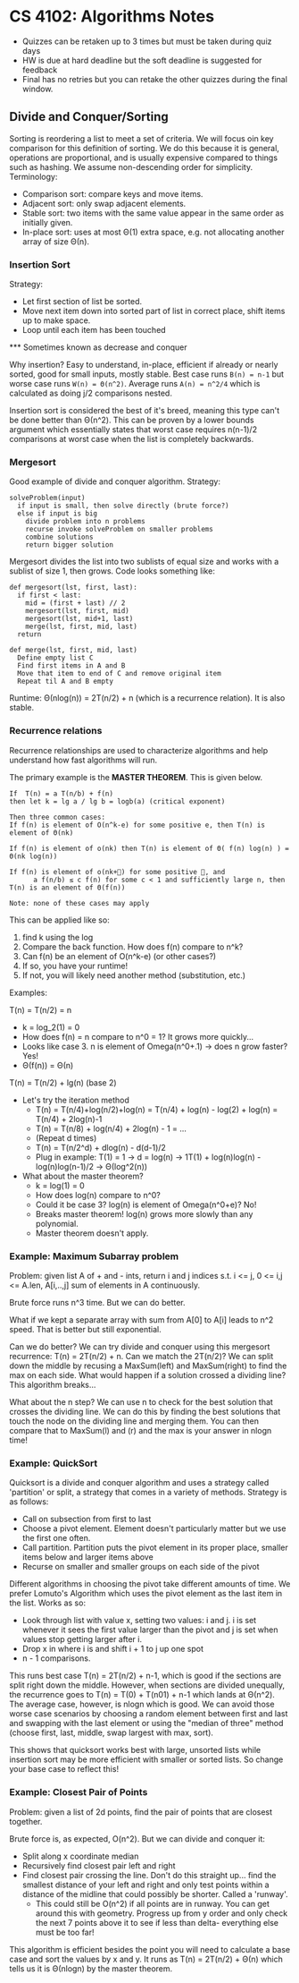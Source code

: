 # CS 4102: Algorithms Notes

- Quizzes can be retaken up to 3 times but must be taken during quiz days
- HW is due at hard deadline but the soft deadline is suggested for feedback
- Final has no retries but you can retake the other quizzes during the final window.

## Divide and Conquer/Sorting
Sorting is reordering a list to meet a set of criteria.  We will focus oin key comparison for this definition of sorting.  We do this because it is general, operations are proportional, and is usually expensive compared to things such as hashing.  We assume non-descending order for simplicity.  Terminology:
- Comparison sort: compare keys and move items.
- Adjacent sort: only swap adjacent elements.
- Stable sort: two items with the same value appear in the same order as initially given.
- In-place sort: uses at most Θ(1) extra space, e.g. not allocating another array of size Θ(n).

### Insertion Sort
Strategy:
- Let first section of list be sorted.
- Move next item down into sorted part of list in correct place, shift items up to make space.
- Loop until each item has been touched

*** Sometimes known as decrease and conquer

Why insertion?  Easy to understand, in-place, efficient if already or nearly sorted, good for small inputs, mostly stable.  Best case runs ```B(n) = n-1``` but worse case runs ```W(n) = Θ(n^2)```.  Average runs ```A(n) = n^2/4``` which is calculated as doing j/2 comparisons nested.

Insertion sort is considered the best of it's breed, meaning this type can't be done better than Θ(n^2).  This can be proven by a lower bounds argument which essentially states that worst case requires n(n-1)/2 comparisons at worst case when the list is completely backwards.

### Mergesort
Good example of divide and conquer algorithm.  Strategy:
```
solveProblem(input)
  if input is small, then solve directly (brute force?)
  else if input is big
    divide problem into n problems
    recurse invoke solveProblem on smaller problems
    combine solutions
    return bigger solution
```

Mergesort divides the list into two sublists of equal size and works with a sublist of size 1, then grows.  Code looks something like:
```
def mergesort(lst, first, last):
  if first < last:
    mid = (first + last) // 2
    mergesort(lst, first, mid)
    mergesort(lst, mid+1, last)
    merge(lst, first, mid, last)
  return
  
def merge(lst, first, mid, last)
  Define empty list C
  Find first items in A and B
  Move that item to end of C and remove original item
  Repeat til A and B empty
```
Runtime: Θ(nlog(n)) = 2T(n/2) + n (which is a recurrence relation).  It is also stable.

### Recurrence relations

Recurrence relationships are used to characterize algorithms and help understand how fast algorithms will run.

The primary example is the **MASTER THEOREM**.  This is given below.
```
If  T(n) = a T(n/b) + f(n) 
then let k = lg a / lg b = logb(a) (critical exponent)

Then three common cases:
If f(n) is element of O(n^k-e) for some positive e, then T(n) is element of Θ(nk)

If f(n) is element of o(nk) then T(n) is element of Θ( f(n) log(n) ) = Θ(nk log(n))

If f(n) is element of o(nk+) for some positive , and 
      a f(n/b) ≤ c f(n) for some c < 1 and sufficiently large n, then T(n) is an element of Θ(f(n))

Note: none of these cases may apply
```

This can be applied like so:
1. find k using the log
1. Compare the back function.  How does f(n) compare to n^k?
1. Can f(n) be an element of O(n^k-e) (or other cases?)
1. If so, you have your runtime!
1. If not, you will likely need another method (substitution, etc.)

Examples:

T(n) = T(n/2) = n
- k = log_2(1) = 0
- How does f(n) = n compare to n^0 = 1?  It grows more quickly...
- Looks like case 3.  n is element of Omega(n^0+.1) -> does n grow faster?  Yes!
- Θ(f(n)) = Θ(n)

T(n) = T(n/2) + lg(n) (base 2)
- Let's try the iteration method
	- T(n) = T(n/4)+log(n/2)+log(n) = T(n/4) + log(n) - log(2) + log(n) = T(n/4) + 2log(n)-1
	- T(n) = T(n/8) + log(n/4) + 2log(n) - 1 = ...
	- (Repeat d times)
	- T(n) = T(n/2^d) + dlog(n) - d(d-1)/2
	- Plug in example: T(1) = 1 -> d = log(n) -> 1T(1) + log(n)log(n) - log(n)log(n-1)/2 -> Θ(log^2(n))
- What about the master theorem?
	- k = log(1) = 0
	- How does log(n) compare to n^0?
	- Could it be case 3?  log(n) is element of Omega(n^0+e)?  No!
	- Breaks master theorem!  log(n) grows more slowly than any polynomial.
	- Master theorem doesn't apply.

### Example: Maximum Subarray problem

Problem: given list A of + and - ints, return i and j indices s.t. i <= j, 0 <= i,j <= A.len, A\[i,..,j\] sum of elements in A continuously.

Brute force runs n^3 time.  But we can do better.

What if we kept a separate array with sum from A\[0\] to A\[i\] leads to n^2 speed.  That is better but still exponential.

Can we do better?  We can try divide and conquer using this mergesort recurrence: T(n) = 2T(n/2) + n.  Can we match the 2T(n/2)?  We can split down the middle by recusing a MaxSum(left) and MaxSum(right) to find the max on each side.  What would happen if a solution crossed a dividing line?  This algorithm breaks...

What about the n step?  We can use n to check for the best solution that crosses the dividing line. We can do this by finding the best solutions that touch the node on the dividing line and merging them.  You can then compare that to MaxSum(l) and (r) and the max is your answer in nlogn time!

### Example: QuickSort

Quicksort is a divide and conquer algorithm and uses a strategy called 'partition' or split, a strategy that comes in a variety of methods.  Strategy is as follows:
- Call on subsection from first to last
- Choose a pivot element.  Element doesn't particularly matter but we use the first one often.
- Call partition.  Partition puts the pivot element in its proper place, smaller items below and larger items above
- Recurse on smaller and smaller groups on each side of the pivot

Different algorithms in choosing the pivot take different amounts of time.  We prefer Lomuto's Algorithm which uses the pivot element as the last item in the list.  Works as so:
- Look through list with value x, setting two values: i and j.  i is set whenever it sees the first value larger than the pivot and j is set when values stop getting larger after i.
- Drop x in where i is and shift i + 1 to j up one spot
- n - 1 comparisons.

This runs best case T(n) = 2T(n/2) + n-1, which is good if the sections are split right down the middle.  However, when sections are divided unequally, the recurrence goes to T(n) = T(0) + T(n01) + n-1 which lands at Θ(n^2).  The average case, however, is nlogn which is good.  We can avoid those worse case scenarios by choosing a random element between first and last and swapping with the last element or using the "median of three" method (choose first, last, middle, swap largest with max, sort).

This shows that quicksort works best with large, unsorted lists while insertion sort may be more efficient with smaller or sorted lists.  So change your base case to reflect this!

### Example: Closest Pair of Points

Problem: given a list of 2d points, find the pair of points that are closest together.

Brute force is, as expected, O(n^2).  But we can divide and conquer it:
- Split along x coordinate median
- Recursively find closest pair left and right
- Find closest pair crossing the line.  Don't do this straight up... find the smallest distance of your left and right and only test points within a distance of the midline that could possibly be shorter.  Called a 'runway'.
	- This could still be O(n^2) if all points are in runway.  You can get around this with geometry.  Progress up from y order and only check the next 7 points above it to see if less than delta- everything else must be too far!

This algorithm is efficient besides the point you will need to calculate a base case and sort the values by x and y.  It runs as T(n) = 2T(n/2) + Θ(n) which tells us it is Θ(nlogn) by the master theorem.